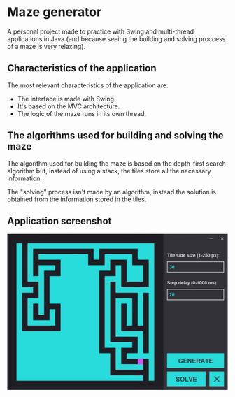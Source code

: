 # Maze generator

A personal project made to practice with Swing and multi-thread applications in Java (and because seeing the building and solving proccess of a maze is very relaxing).

## Characteristics of the application

The most relevant characteristics of the application are:
* The interface is made with Swing.
* It's based on the MVC architecture.
* The logic of the maze runs in its own thread.

## The algorithms used for building and solving the maze

The algorithm used for building the maze is based on the depth-first search algorithm but, instead of using a stack, the tiles store all the necessary information.

The "solving" process isn't made by an algorithm, instead the solution is obtained from the information stored in the tiles.

## Application screenshot

![alt text](screenshot.jpg "Screenshot of the maze generator application")